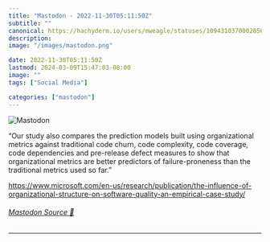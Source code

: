 ```yaml
---
title: "Mastodon - 2022-11-30T05:11:50Z"
subtitle: ""
canonical: https://hachyderm.io/users/mweagle/statuses/109431037000285646
description:
image: "/images/mastodon.png"

date: 2022-11-30T05:11:50Z
lastmod: 2024-03-09T15:47:03-08:00
image: ""
tags: ["Social Media"]

categories: ["mastodon"]
---
```

![Mastodon](/images/mastodon.png)

<p>“Our study also compares the prediction models built using organizational metrics against traditional code churn, code complexity, code coverage, code dependencies and pre-release defect measures to show that organizational metrics are better predictors of failure-proneness than the traditional metrics used so far.”</p><p><a href="https://www.microsoft.com/en-us/research/publication/the-influence-of-organizational-structure-on-software-quality-an-empirical-case-study/" target="_blank" rel="nofollow noopener noreferrer" translate="no"><span class="invisible">https://www.</span><span class="ellipsis">microsoft.com/en-us/research/p</span><span class="invisible">ublication/the-influence-of-organizational-structure-on-software-quality-an-empirical-case-study/</span></a></p>


###### [Mastodon Source 🐘](https://hachyderm.io/@mweagle/109431037000285646)

___
